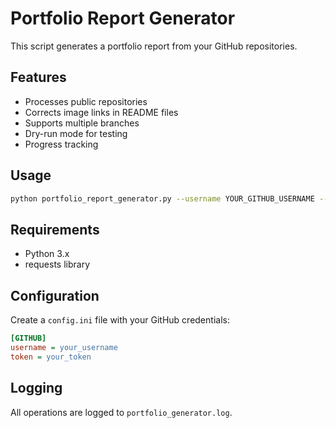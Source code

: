 # Portfolio Report Generator

This script generates a portfolio report from your GitHub repositories.

## Features
- Processes public repositories
- Corrects image links in README files
- Supports multiple branches
- Dry-run mode for testing
- Progress tracking

## Usage

```bash
python portfolio_report_generator.py --username YOUR_GITHUB_USERNAME --token YOUR_GITHUB_TOKEN [--dry-run]
```

## Requirements
- Python 3.x
- requests library

## Configuration
Create a `config.ini` file with your GitHub credentials:

```ini
[GITHUB]
username = your_username
token = your_token
```

## Logging
All operations are logged to `portfolio_generator.log`.
